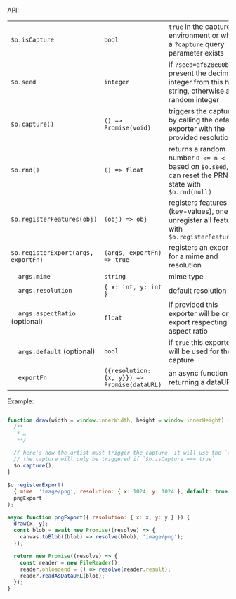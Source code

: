 API:

|                                     |                                              |                                                                                                           |
| ----------------------------------- | -------------------------------------------- | --------------------------------------------------------------------------------------------------------- |
| `$o.isCapture`                      | `bool`                                       | `true` in the capture environment or when a `?capture` query parameter exists                             |
| `$o.seed`                           | `integer`                                    | if `?seed=af628e00bde` is present the decimal integer from this hex string, otherwise a random integer    |
| `$o.capture()`                      | `() => Promise(void)`                        | triggers the capture by calling the default exporter with the provided resolution                         |
| `$o.rnd()`                          | `() => float`                                | returns a random number `0 <= n < 1` based on `$o.seed`, one can reset the PRNG state with `$o.rnd(null)` |
| `$o.registerFeatures(obj)`          | `(obj) => obj`                               | registers features (key-values), one can unregister all featurs with `$o.registerFeatures()`              |
| `$o.registerExport(args, exportFn)` | `(args, exportFn) => true`                   | registers an exporter for a mime and resolution                                                           |
| `  args.mime`                       | `string`                                     | mime type                                                                                                 |
| `  args.resolution`                 | `{ x: int, y: int }`                         | default resolution                                                                                        |
| `  args.aspectRatio` (optional)     | `float`                                      | if provided this exporter will be only export respecting this aspect ratio                                |
| `  args.default` (optional)         | `bool`                                       | if `true` this exporter will be used for the capture                                                      |
| `  exportFn`                        | `({resolution: {x, y}}) => Promise(dataURL)` | an async function returning a dataURL                                                                     |


Example:

```js

function draw(width = window.innerWidth, height = window.innerHeight) {
  /** 
   * …
   **/

  // here's how the artist must trigger the capture, it will use the `default` exporter with the provided resolution
  // the capture will only be triggered if `$o.isCapture === true`
  $o.capture();
}

$o.registerExport(
  { mime: 'image/png', resolution: { x: 1024, y: 1024 }, default: true },
  pngExport
);

async function pngExport({ resolution: { x: x, y: y } }) {
  draw(x, y);
  const blob = await new Promise((resolve) => {
    canvas.toBlob((blob) => resolve(blob), 'image/png');
  });

  return new Promise((resolve) => {
    const reader = new FileReader();
    reader.onloadend = () => resolve(reader.result);
    reader.readAsDataURL(blob);
  });
}
```

